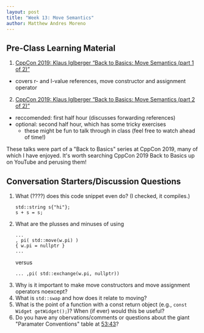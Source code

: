 ```yaml
---
layout: post
title: "Week 13: Move Semantics"
author: Matthew Andres Moreno
---
```


## Pre-Class Learning Material

1. [CppCon 2019: Klaus Iglberger “Back to Basics: Move Semantics (part 1 of 2)”](https://www.youtube.com/watch?v=St0MNEU5b0o)
* covers r- and l-value references, move constructor and assignment operator
2. [CppCon 2019: Klaus Iglberger “Back to Basics: Move Semantics (part 2 of 2)”](https://www.youtube.com/watch?v=pIzaZbKUw2s)
* reccomended: first half hour (discusses forwarding references)
* optional: second half hour, which has some tricky exercises
  * these might be fun to talk through in class (feel free to watch ahead of time!)

These talks were part of a "Back to Basics" series at CppCon 2019, many of which I have enjoyed.
It's worth searching CppCon 2019 Back to Basics up on YouTube and perusing them!

## Conversation Starters/Discussion Questions

1. What (????) does this code snippet even do?
(I checked, it compiles.)
   ```
   std::string s{"hi"};
   s + s = s;
   ```
2. What are the plusses and minuses of using 
   ```
   ...
   , pi( std::move(w.pi) )
   { w.pi = nullptr }
   ...
   ```
   versus
   ```
   ... ,pi( std::exchange(w.pi, nullptr))
   ```
 3. Why is it important to make move constructors and move assignment operators noexcept?
 4. What is `std::swap` and how does it relate to moving?
 5. What is the point of a function with a const return object (e.g., `const Widget getWidget();`)?
 When (if ever) would this be useful?
 6. Do you have any obervations/comments or questions about the giant "Paramater Conventions" table at [53:43](https://youtu.be/St0MNEU5b0o?t=3223)?
   
